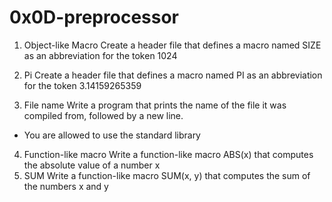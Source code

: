 # 0x0D-preprocessor

1. Object-like Macro
Create a header file that defines a macro named SIZE as an abbreviation for the token 1024

2. Pi
Create a header file that defines a macro named PI as an abbreviation for the token 3.14159265359

3. File name
Write a program that prints the name of the file it was compiled from, followed by a new line.
* You are allowed to use the standard library

4. Function-like macro
Write a function-like macro ABS(x) that computes the absolute value of a number x
5. SUM
Write a function-like macro SUM(x, y) that computes the sum of the numbers x and y
